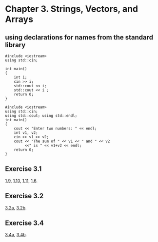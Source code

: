 # Chapter 3. Strings, Vectors, and Arrays
## using declarations for names from the standard library
```
#include <iostream>
using std::cin;

int main()
{
    int i;
    cin >> i;
    std::cout << i;
    std::cout << i ;
    return 0;
}
```
```
#include <iostream>
using std::cin;
using std::cout; using std::endl;
int main()
{
    cout << "Enter two numbers: " << endl;
    int v1, v2;
    cin >> v1 >> v2;
    cout << "The sum of " << v1 << " and " << v2
         <<" is " << v1+v2 << endl;
    return 0;
}
```
## Exercise 3.1 
[1.9](https://github.com/Yiyiya/PrimerCPP/blob/master/Chapter03/1_9.cpp), 
[1.10](https://github.com/Yiyiya/PrimerCPP/blob/master/Chapter03/1_10.cpp),
[1.11](https://github.com/Yiyiya/PrimerCPP/blob/master/Chapter03/1_11.cpp),
[1.6](https://github.com/Yiyiya/PrimerCPP/blob/master/Chapter03/1_6.cpp).
## Exercise 3.2
[3.2a](https://github.com/Yiyiya/PrimerCPP/blob/master/Chapter03/3_02a.cpp),
[3.2b](https://github.com/Yiyiya/PrimerCPP/blob/master/Chapter03/3_02b.cpp).
## Exercise 3.4
[3.4a](https://github.com/Yiyiya/PrimerCPP/blob/master/Chapter03/3_04a.cpp),
[3.4b](https://github.com/Yiyiya/PrimerCPP/blob/master/Chapter03/3_04b.cpp).
